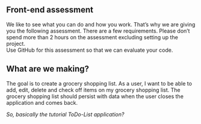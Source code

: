 ## Front-end assessment
We like to see what you can do and how you work. That’s why we are giving you the following assessment. There are a few requirements. Please don’t spend more than 2 hours on the assessment excluding setting up the project.  
Use GitHub for this assessment so that we can evaluate your code.  
  
## What are we making?
The goal is to create a grocery shopping list. As a user, I want to be able to add, edit, delete and check off items on my grocery shopping list. The grocery shopping list should persist with data when the user closes the application and comes back.  
  
_So, basically the tutorial ToDo-List application?_
